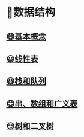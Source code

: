 # :notebook_with_decorative_cover:数据结构
## [:smile:基本概念](数据结构/基本概念.md)
## [:smiley:线性表](数据结构/线性表.md)
## [:laughing:栈和队列](数据结构/栈和队列.md)
## [:blush:串、数组和广义表](数据结构/串、数组和广义表.md)
## [:smirk:树和二叉树](数据结构/树和二叉树.md)
